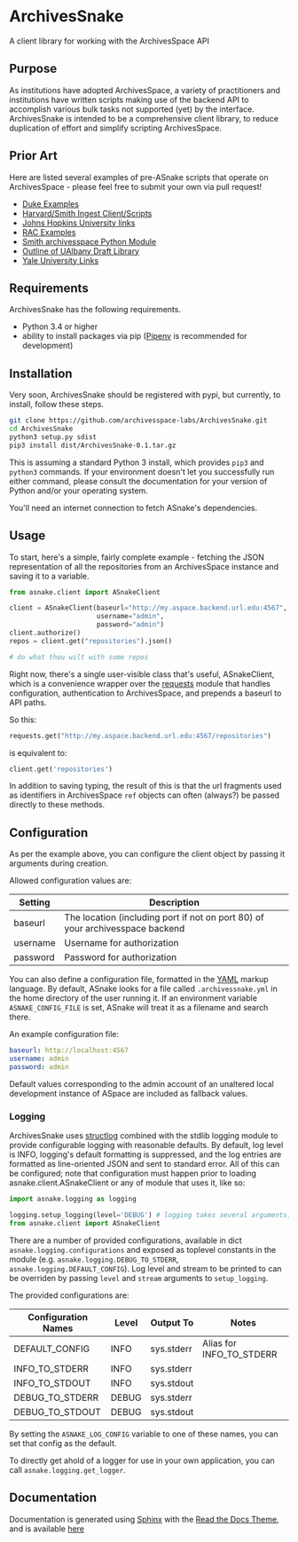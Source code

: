 # ArchivesSnake
A client library for working with the ArchivesSpace API

## Purpose
As institutions have adopted ArchivesSpace, a variety of practitioners and institutions have written scripts making use of
the backend API to accomplish various bulk tasks not supported (yet) by the interface.  ArchivesSnake is intended to be
a comprehensive client library, to reduce duplication of effort and simplify scripting ArchivesSpace.

## Prior Art
Here are listed several examples of pre-ASnake scripts that operate on ArchivesSpace - please feel free to submit your
own via pull request!

* [Duke Examples](Duke_links.md)
* [Harvard/Smith Ingest Client/Scripts](HarvardSmithLinks.md)
* [Johns Hopkins University links](Johns_Hopkins_University_links.md)
* [RAC Examples](RAC_links.md)
* [Smith archivesspace Python Module](https://smithcollegelibraries.github.io/archivesspace-python/)
* [Outline of UAlbany Draft Library](ualbanyExample.md)
* [Yale University Links](Yale_Links.md)

## Requirements
ArchivesSnake has the following requirements.

- Python 3.4 or higher
- ability to install packages via pip ([Pipenv](https://docs.pipenv.org/) is recommended for development)

## Installation
Very soon, ArchivesSnake should be registered with pypi, but currently, to install, follow these steps.

``` bash
git clone https://github.com/archivesspace-labs/ArchivesSnake.git
cd ArchivesSnake
python3 setup.py sdist
pip3 install dist/ArchivesSnake-0.1.tar.gz
```

This is assuming a standard Python 3 install, which provides `pip3` and `python3` commands.  If your environment doesn't let you successfully run either command, please consult the documentation for your version of Python and/or your operating system.

You'll need an internet connection to fetch ASnake's dependencies.

## Usage
To start, here's a simple, fairly complete example - fetching the JSON representation of all the repositories from an ArchivesSpace instance and saving it to a variable.

``` python
from asnake.client import ASnakeClient

client = ASnakeClient(baseurl="http://my.aspace.backend.url.edu:4567",
                      username="admin",
                      password="admin")
client.authorize()
repos = client.get("repositories").json()

# do what thou wilt with some repos
```

Right now, there's a single user-visible class that's useful, ASnakeClient, which is a convenience wrapper
over the [requests](http://docs.python-requests.org/en/master/) module that handles configuration, authentication to
ArchivesSpace, and prepends a baseurl to API paths.

So this:

``` python
requests.get("http://my.aspace.backend.url.edu:4567/repositories")
```

is equivalent to:

``` python
client.get('repositories')
```

In addition to saving typing, the result of this is that the url fragments used as identifiers in ArchivesSpace `ref` objects can often (always?) be passed directly to these methods.

## Configuration

As per the example above, you can configure the client object by passing it arguments during creation.

Allowed configuration values are:

| **Setting** | **Description**                                                               |
|-------------|-------------------------------------------------------------------------------|
| baseurl     | The location (including port if not on port 80) of your archivesspace backend |
| username    | Username for authorization                                                    |
| password    | Password for authorization                                                    |

You can also define a configuration file, formatted in the [YAML](http://yaml.org/) markup language.  By default, ASnake looks for a file called `.archivessnake.yml` in the home directory of the user running it.  If an environment variable `ASNAKE_CONFIG_FILE` is set, ASnake will treat it as a filename and search there.

An example configuration file:

``` yaml
baseurl: http://localhost:4567
username: admin
password: admin
```

Default values corresponding to the admin account of an unaltered local development instance of ASpace are included as fallback values.

### Logging

ArchivesSnake uses [structlog](http://www.structlog.org/en/stable/) combined with the stdlib logging module to provide configurable logging with reasonable defaults.  By default, log level is INFO, logging's default formatting is suppressed, and the log entries are formatted as line-oriented JSON and sent to standard error.  All of this can be configured; note that configuration must happen prior to loading asnake.client.ASnakeClient or any of module that uses it, like so:

``` python
import asnake.logging as logging

logging.setup_logging(level='DEBUG') # logging takes several arguments, provides defaults, etc
from asnake.client import ASnakeClient
```

There are a number of provided configurations, available in dict `asnake.logging.configurations` and exposed as toplevel constants in the module (e.g. `asnake.logging.DEBUG_TO_STDERR`, `asnake.logging.DEFAULT_CONFIG`).  Log level and stream to be printed to can be overriden by passing `level` and `stream` arguments to `setup_logging`.

The provided configurations are:

| Configuration Names | Level | Output To  | Notes                    |
|---------------------|-------|------------|--------------------------|
| DEFAULT_CONFIG      | INFO  | sys.stderr | Alias for INFO_TO_STDERR |
| INFO_TO_STDERR      | INFO  | sys.stderr |                          |
| INFO_TO_STDOUT      | INFO  | sys.stdout |                          |
| DEBUG_TO_STDERR     | DEBUG | sys.stderr |                          |
| DEBUG_TO_STDOUT     | DEBUG | sys.stdout |                          |

By setting the `ASNAKE_LOG_CONFIG` variable to one of these names, you can set that config as the default.

To directly get ahold of a logger for use in your own application, you can call `asnake.logging.get_logger`.

## Documentation
Documentation is generated using [Sphinx](http://www.sphinx-doc.org/en/stable/index.html) with the [Read the Docs Theme](https://sphinx-rtd-theme.readthedocs.io/en/latest/), and is available [here](https://archivesspace-labs.github.io/ArchivesSnake)
